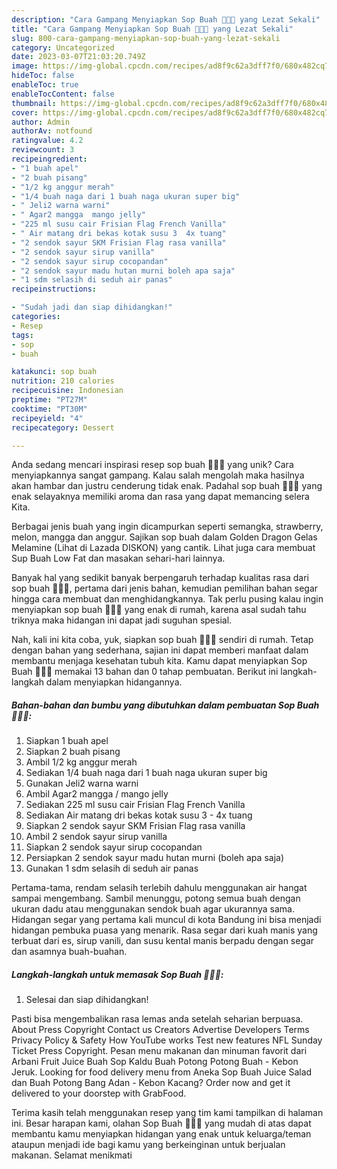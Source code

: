 ```yaml
---
description: "Cara Gampang Menyiapkan Sop Buah 🍇🍎🍌 yang Lezat Sekali"
title: "Cara Gampang Menyiapkan Sop Buah 🍇🍎🍌 yang Lezat Sekali"
slug: 800-cara-gampang-menyiapkan-sop-buah-yang-lezat-sekali
category: Uncategorized
date: 2023-03-07T21:03:20.749Z
image: https://img-global.cpcdn.com/recipes/ad8f9c62a3dff7f0/680x482cq70/sop-buah-foto-resep-utama.jpg
hideToc: false
enableToc: true
enableTocContent: false
thumbnail: https://img-global.cpcdn.com/recipes/ad8f9c62a3dff7f0/680x482cq70/sop-buah-foto-resep-utama.jpg
cover: https://img-global.cpcdn.com/recipes/ad8f9c62a3dff7f0/680x482cq70/sop-buah-foto-resep-utama.jpg
author: Admin
authorAv: notfound
ratingvalue: 4.2
reviewcount: 3
recipeingredient:
- "1 buah apel"
- "2 buah pisang"
- "1/2 kg anggur merah"
- "1/4 buah naga dari 1 buah naga ukuran super big"
- " Jeli2 warna warni"
- " Agar2 mangga  mango jelly"
- "225 ml susu cair Frisian Flag French Vanilla"
- " Air matang dri bekas kotak susu 3  4x tuang"
- "2 sendok sayur SKM Frisian Flag rasa vanilla"
- "2 sendok sayur sirup vanilla"
- "2 sendok sayur sirup cocopandan"
- "2 sendok sayur madu hutan murni boleh apa saja"
- "1 sdm selasih di seduh air panas"
recipeinstructions:

- "Sudah jadi dan siap dihidangkan!"
categories:
- Resep
tags:
- sop
- buah

katakunci: sop buah 
nutrition: 210 calories
recipecuisine: Indonesian
preptime: "PT27M"
cooktime: "PT30M"
recipeyield: "4"
recipecategory: Dessert

---
```





Anda sedang mencari inspirasi resep sop buah 🍇🍎🍌 yang unik? Cara menyiapkannya sangat gampang. Kalau salah mengolah maka hasilnya akan hambar dan justru cenderung tidak enak. Padahal sop buah 🍇🍎🍌 yang enak selayaknya memiliki aroma dan rasa yang dapat memancing selera Kita.





Berbagai jenis buah yang ingin dicampurkan seperti semangka, strawberry, melon, mangga dan anggur. Sajikan sop buah dalam Golden Dragon Gelas Melamine (Lihat di Lazada DISKON) yang cantik. Lihat juga cara membuat Sup Buah Low Fat dan masakan sehari-hari lainnya.

Banyak hal yang sedikit banyak berpengaruh terhadap kualitas rasa dari sop buah 🍇🍎🍌, pertama dari jenis bahan, kemudian pemilihan bahan segar hingga cara membuat dan menghidangkannya. Tak perlu pusing kalau ingin menyiapkan sop buah 🍇🍎🍌 yang enak di rumah, karena asal sudah tahu triknya maka hidangan ini dapat jadi suguhan spesial.






Nah, kali ini kita coba, yuk, siapkan sop buah 🍇🍎🍌 sendiri di rumah. Tetap dengan bahan yang sederhana, sajian ini dapat memberi manfaat dalam membantu menjaga kesehatan tubuh kita. Kamu dapat menyiapkan Sop Buah 🍇🍎🍌 memakai 13 bahan dan 0 tahap pembuatan. Berikut ini langkah-langkah dalam menyiapkan hidangannya.

<!--inarticleads1-->

##### Bahan-bahan dan bumbu yang dibutuhkan dalam pembuatan Sop Buah 🍇🍎🍌:

1. Siapkan 1 buah apel
1. Siapkan 2 buah pisang
1. Ambil 1/2 kg anggur merah
1. Sediakan 1/4 buah naga dari 1 buah naga ukuran super big
1. Gunakan  Jeli2 warna warni
1. Ambil  Agar2 mangga / mango jelly
1. Sediakan 225 ml susu cair Frisian Flag French Vanilla
1. Sediakan  Air matang dri bekas kotak susu 3 - 4x tuang
1. Siapkan 2 sendok sayur SKM Frisian Flag rasa vanilla
1. Ambil 2 sendok sayur sirup vanilla
1. Siapkan 2 sendok sayur sirup cocopandan
1. Persiapkan 2 sendok sayur madu hutan murni (boleh apa saja)
1. Gunakan 1 sdm selasih di seduh air panas


Pertama-tama, rendam selasih terlebih dahulu menggunakan air hangat sampai mengembang. Sambil menunggu, potong semua buah dengan ukuran dadu atau menggunakan sendok buah agar ukurannya sama. Hidangan segar yang pertama kali muncul di kota Bandung ini bisa menjadi hidangan pembuka puasa yang menarik. Rasa segar dari kuah manis yang terbuat dari es, sirup vanili, dan susu kental manis berpadu dengan segar dan asamnya buah-buahan. 

<!--inarticleads2-->

##### Langkah-langkah untuk memasak Sop Buah 🍇🍎🍌:


1. Selesai dan siap dihidangkan!

Pasti bisa mengembalikan rasa lemas anda setelah seharian berpuasa. About Press Copyright Contact us Creators Advertise Developers Terms Privacy Policy &amp; Safety How YouTube works Test new features NFL Sunday Ticket Press Copyright. Pesan menu makanan dan minuman favorit dari Arbani Fruit Juice Buah Sop Kaldu Buah Potong Potong Buah - Kebon Jeruk. Looking for food delivery menu from Aneka Sop Buah Juice Salad dan Buah Potong Bang Adan - Kebon Kacang? Order now and get it delivered to your doorstep with GrabFood. 

Terima kasih telah menggunakan resep yang tim kami tampilkan di halaman ini. Besar harapan kami, olahan Sop Buah 🍇🍎🍌 yang mudah di atas dapat membantu kamu menyiapkan hidangan yang enak untuk keluarga/teman ataupun menjadi ide bagi kamu yang berkeinginan untuk berjualan makanan. Selamat menikmati
